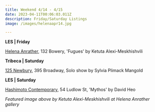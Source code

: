 ```yaml
---
title: Weekend 4/14 - 4/15
date: 2023-04-11T00:06:03.011Z
description: Friday/Saturday Listings
image: /images/helenaapr14.jpg

---
```

**L﻿ES | Friday**

[Helena Anrather](https://helenaanrather.com/exhibition/fugues/), 132 Bowery, 'Fugues' by Ketuta Alexi-Meskhishvili

**T﻿ribeca | Saturday**

[125 Newbury](https://www.125newbury.com/exhibitions/sylvia-plimack-mangold), 395 Broadway, Solo show by Sylvia Plimack Mangold

**L﻿ES | Saturday**

[Hashimoto Contemporary](https://www.hashimotocontemporary.com/exhibitions/228-david-heo-mythos/overview/), 54 Ludlow St, 'Mythos' by David Heo

*F﻿eatured image above by Ketuta Alexi-Meskhishvili at Helena Anrather gallery*